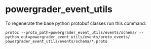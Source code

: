 # powergrader_event_utils

To regenerate the base python protobuf classes run this command:
```
protoc --proto_path=powergrader_event_utils/events/schema/ --python_out=powergrader_event_utils/events/proto_events/ powergrader_event_utils/events/schema/*.proto
```